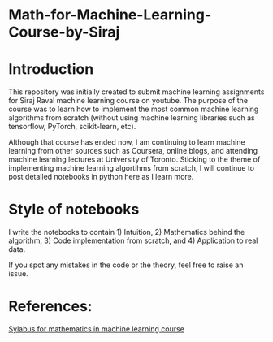 # Math-for-Machine-Learning-Course-by-Siraj

# Introduction
This repository was initially created to submit machine learning assignments for Siraj Raval machine learning course on youtube. The purpose of the course was to learn how to implement the most common machine learning algorithms from scratch (without using machine learning libraries such as tensorflow, PyTorch, scikit-learn, etc).

Although that course has ended now, I am continuing to learn machine learning from other sources such as Coursera, online blogs, and attending machine learning lectures at University of Toronto. Sticking to the theme of implementing machine learning algortihms from scratch, I will continue to post detailed notebooks in python here as I learn more. 

# Style of notebooks
I write the notebooks to contain 1) Intuition, 2) Mathematics behind the algorithm, 3) Code implementation from scratch, and 4) Application to real data. 

If you spot any mistakes in the code or the theory, feel free to raise an issue. 


# References:
[Sylabus for mathematics in machine learning course](https://github.com/llSourcell/The_Math_of_Intelligence)

